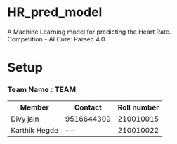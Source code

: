 # HR_pred_model 
A Machine Learning model for predicting the Heart Rate. \
Competition - AI Cure: Parsec 4.0


# Setup

### Team Name : TEAM

<table>
  <tr>
    <th>Member</th>
    <th>Contact</th>
    <th>Roll number</th>
  </tr>
  
  <tr>
    <td>Divy jain</td>
    <td>9516644309</td>
    <td>210010015</td>
  </tr>
  
  <tr>
    <td>Karthik Hegde</td>
    <td>--</td>
    <td>210010022</td>
  </tr>
</table>


